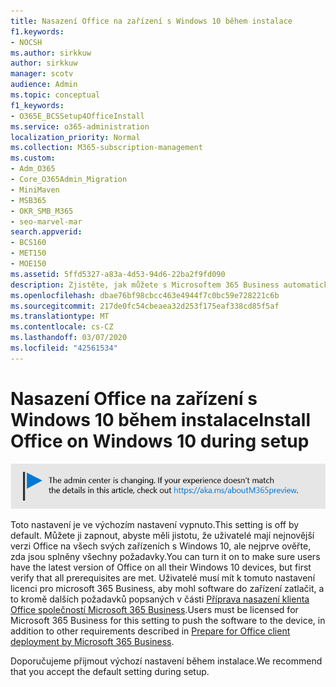 ```yaml
---
title: Nasazení Office na zařízení s Windows 10 během instalace
f1.keywords:
- NOCSH
ms.author: sirkkuw
author: sirkkuw
manager: scotv
audience: Admin
ms.topic: conceptual
f1_keywords:
- O365E_BCSSetup4OfficeInstall
ms.service: o365-administration
localization_priority: Normal
ms.collection: M365-subscription-management
ms.custom:
- Adm_O365
- Core_O365Admin_Migration
- MiniMaven
- MSB365
- OKR_SMB_M365
- seo-marvel-mar
search.appverid:
- BCS160
- MET150
- MOE150
ms.assetid: 5ffd5327-a83a-4d53-94d6-22ba2f9fd090
description: Zjistěte, jak můžete s Microsoftem 365 Business automaticky zajistit, aby uživatelé měli nejnovější verzi Office na všech svých zařízeních s Windows 10.
ms.openlocfilehash: dbae76bf98cbcc463e4944f7c0bc59e728221c6b
ms.sourcegitcommit: 217de0fc54cbeaea32d253f175eaf338cd85f5af
ms.translationtype: MT
ms.contentlocale: cs-CZ
ms.lasthandoff: 03/07/2020
ms.locfileid: "42561534"
---
```

# <a name="install-office-on-windows-10-during-setup"></a><span data-ttu-id="8e93f-103">Nasazení Office na zařízení s Windows 10 během instalace</span><span class="sxs-lookup"><span data-stu-id="8e93f-103">Install Office on Windows 10 during setup</span></span>

![Banner, který https://aka.ms/aboutM365previewpřejděte na .](../media/m365admincenterchanging.png)

<span data-ttu-id="8e93f-105">Toto nastavení je ve výchozím nastavení vypnuto.</span><span class="sxs-lookup"><span data-stu-id="8e93f-105">This setting is off by default.</span></span> <span data-ttu-id="8e93f-106">Můžete ji zapnout, abyste měli jistotu, že uživatelé mají nejnovější verzi Office na všech svých zařízeních s Windows 10, ale nejprve ověřte, zda jsou splněny všechny požadavky.</span><span class="sxs-lookup"><span data-stu-id="8e93f-106">You can turn it on to make sure users have the latest version of Office on all their Windows 10 devices, but first verify that all prerequisites are met.</span></span> <span data-ttu-id="8e93f-107">Uživatelé musí mít k tomuto nastavení licenci pro microsoft 365 Business, aby mohl software do zařízení zatlačit, a to kromě dalších požadavků popsaných v části [Příprava nasazení klienta Office společností Microsoft 365 Business](prepare-for-office-client-deployment.md).</span><span class="sxs-lookup"><span data-stu-id="8e93f-107">Users must be licensed for Microsoft 365 Business for this setting to push the software to the device, in addition to other requirements described in [Prepare for Office client deployment by Microsoft 365 Business](prepare-for-office-client-deployment.md).</span></span>
  
<span data-ttu-id="8e93f-108">Doporučujeme přijmout výchozí nastavení během instalace.</span><span class="sxs-lookup"><span data-stu-id="8e93f-108">We recommend that you accept the default setting during setup.</span></span>

